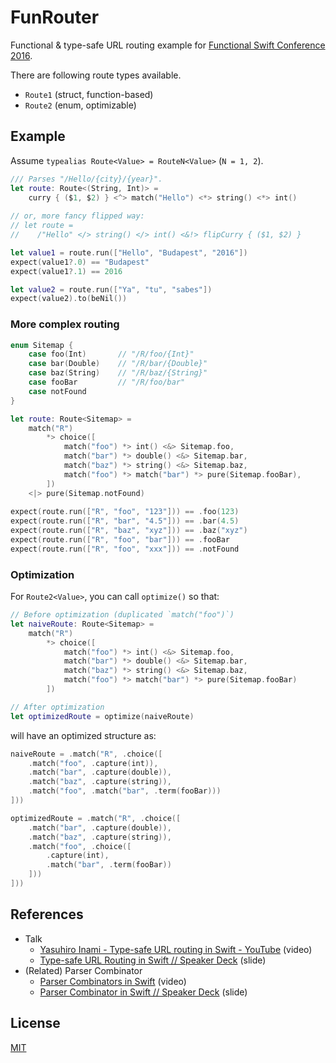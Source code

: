 # FunRouter

Functional & type-safe URL routing example for [Functional Swift Conference 2016](http://2016.funswiftconf.com/).

There are following route types available.

- `Route1` (struct, function-based)
- `Route2` (enum, optimizable) 


## Example

Assume `typealias Route<Value> = RouteN<Value>` (`N = 1, 2`).

```swift
/// Parses "/Hello/{city}/{year}".
let route: Route<(String, Int)> =
    curry { ($1, $2) } <^> match("Hello") <*> string() <*> int()
    
// or, more fancy flipped way:
// let route =
//    /"Hello" </> string() </> int() <&!> flipCurry { ($1, $2) }

let value1 = route.run(["Hello", "Budapest", "2016"])
expect(value1?.0) == "Budapest"
expect(value1?.1) == 2016

let value2 = route.run(["Ya", "tu", "sabes"])
expect(value2).to(beNil())
```

### More complex routing

```swift
enum Sitemap {
    case foo(Int)       // "/R/foo/{Int}"
    case bar(Double)    // "/R/bar/{Double}"
    case baz(String)    // "/R/baz/{String}"
    case fooBar         // "/R/foo/bar"
    case notFound
}

let route: Route<Sitemap> =
    match("R")
        *> choice([
            match("foo") *> int() <&> Sitemap.foo,
            match("bar") *> double() <&> Sitemap.bar,
            match("baz") *> string() <&> Sitemap.baz,
            match("foo") *> match("bar") *> pure(Sitemap.fooBar),
        ])
    <|> pure(Sitemap.notFound)
    
expect(route.run(["R", "foo", "123"])) == .foo(123)
expect(route.run(["R", "bar", "4.5"])) == .bar(4.5)
expect(route.run(["R", "baz", "xyz"])) == .baz("xyz")
expect(route.run(["R", "foo", "bar"])) == .fooBar
expect(route.run(["R", "foo", "xxx"])) == .notFound
```

### Optimization

For `Route2<Value>`, you can call `optimize()` so that:

```swift
// Before optimization (duplicated `match("foo")`)
let naiveRoute: Route<Sitemap> =
    match("R")
        *> choice([
            match("foo") *> int() <&> Sitemap.foo,
            match("bar") *> double() <&> Sitemap.bar,
            match("baz") *> string() <&> Sitemap.baz,
            match("foo") *> match("bar") *> pure(Sitemap.fooBar)
        ])

// After optimization
let optimizedRoute = optimize(naiveRoute)
```

will have an optimized structure as:

```swift
naiveRoute = .match("R", .choice([
    .match("foo", .capture(int)),
    .match("bar", .capture(double)),
    .match("baz", .capture(string)),
    .match("foo", .match("bar", .term(fooBar)))
]))

optimizedRoute = .match("R", .choice([
    .match("bar", .capture(double)),
    .match("baz", .capture(string)),
    .match("foo", .choice([
        .capture(int),
        .match("bar", .term(fooBar))
    ]))
]))
```


## References

- Talk
    - [Yasuhiro Inami - Type-safe URL routing in Swift - YouTube](https://www.youtube.com/watch?v=RJy_2Si6Bpw) (video)
    - [Type-safe URL Routing in Swift // Speaker Deck](https://speakerdeck.com/inamiy/type-safe-url-routing-in-swift) (slide)
- (Related) Parser Combinator
    - [Parser Combinators in Swift](https://realm.io/news/tryswift-yasuhiro-inami-parser-combinator/) (video)
    - [Parser Combinator in Swift // Speaker Deck](https://speakerdeck.com/inamiy/parser-combinator-in-swift) (slide)


## License

[MIT](LICENSE)
